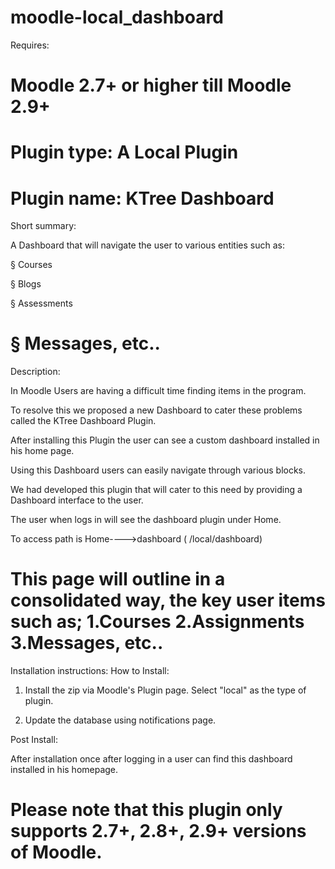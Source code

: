 moodle-local_dashboard
======================

Requires:

Moodle 2.7+ or higher till Moodle 2.9+
======================================
Plugin type:
A Local Plugin
===========================

Plugin name: 
KTree Dashboard
============================

Short summary:

 A Dashboard that will navigate the user to various entities such as:

§  Courses

§  Blogs

§  Assessments

§  Messages, etc..
=====================================================================================

Description:

In Moodle Users are having a difficult time finding items in the program. 

To resolve this we proposed a new Dashboard to cater these problems called the KTree Dashboard Plugin.

After installing this Plugin the user can see a custom dashboard installed in his home page.

Using this Dashboard users can easily navigate through various blocks.

We had developed this plugin that will cater to this need by providing a Dashboard interface to the user.

The user when logs in will see the dashboard plugin under Home.

To access path is Home---->dashboard ( /local/dashboard)



This page will outline in a consolidated way, the key user items such as;
1.Courses
2.Assignments
3.Messages, etc..
==========================================================================================================================

Installation instructions:
How to Install:
 
1. Install the zip via Moodle's Plugin page. Select "local" as the type of plugin.

2. Update the database using notifications page.

Post Install:

After installation once after logging in a user can find this dashboard installed in his homepage.

Please note that this plugin only supports 2.7+, 2.8+, 2.9+ versions of Moodle.
================================================================================================================================

